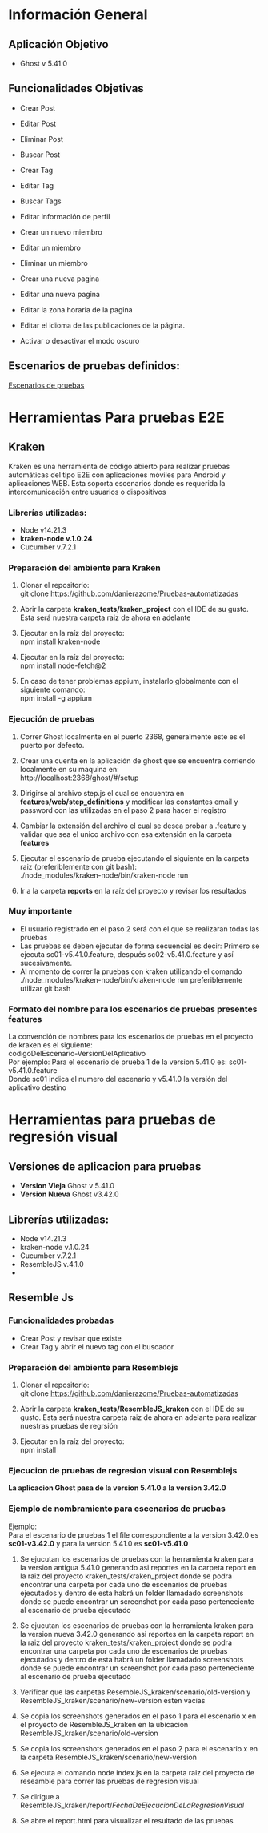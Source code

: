 
# Información General

## Aplicación Objetivo
- Ghost v 5.41.0 

## Funcionalidades Objetivas 

- Crear Post 

- Editar Post 

- Eliminar Post 

- Buscar Post

- Crear Tag 

- Editar Tag 

- Buscar Tags 

- Editar información de perfil

- Crear un nuevo miembro

- Editar un miembro

- Eliminar un miembro

- Crear una nueva pagina

- Editar una nueva pagina

- Editar la zona horaria de la pagina

- Editar el idioma de las publicaciones de la página.

- Activar o desactivar el modo oscuro

## Escenarios de pruebas definidos: 

[Escenarios de pruebas](https://github.com/danierazome/Pruebas-automatizadas/wiki/Escenario-de-pruebas)

# Herramientas Para pruebas E2E

## Kraken 

Kraken es una herramienta de código abierto para realizar pruebas automáticas del tipo E2E con aplicaciones móviles para Android y aplicaciones WEB. Esta soporta escenarios donde es requerida la intercomunicación entre usuarios o dispositivos 

### Librerías utilizadas: 
- Node v14.21.3 
- **kraken-node v.1.0.24** 
- Cucumber v.7.2.1

 
### Preparación del ambiente para Kraken 

 1. Clonar el repositorio: <br> git clone https://github.com/danierazome/Pruebas-automatizadas

2. Abrir la carpeta **kraken_tests/kraken_project** con el IDE de su gusto. Esta será nuestra carpeta raiz de ahora en adelante 

3. Ejecutar en la raíz del proyecto: <br> npm install kraken-node
4. Ejecutar en la raíz del proyecto: <br> npm install node-fetch@2
5. En caso de tener problemas appium, instalarlo globalmente con el siguiente comando: <br> npm install -g appium

### Ejecución de pruebas 

1. Correr Ghost localmente en el puerto 2368, generalmente este es el puerto por defecto.

2. Crear una cuenta en la aplicación de ghost que se encuentra corriendo localmente en su maquina en: <br> http://localhost:2368/ghost/#/setup

4. Dirigirse al archivo step.js el cual se encuentra en **features/web/step_definitions** y modificar las constantes email y password con las utilizadas en el paso 2 para hacer el registro 

5. Cambiar la extensión del archivo el cual se desea probar a .feature y validar que sea el unico archivo con esa extensión en la carpeta **features**  

6. Ejecutar el escenario de prueba ejecutando el siguiente en la carpeta raiz (preferiblemente con git bash): <br> ./node_modules/kraken-node/bin/kraken-node run

8. Ir a la carpeta **reports** en la raíz del proyecto y revisar los resultados 

### Muy importante
- El usuario registrado en el paso 2 será con el que se realizaran todas las pruebas
- Las pruebas se deben ejecutar de forma secuencial es decir: Primero se ejecuta sc01-v5.41.0.feature, después sc02-v5.41.0.feature y así sucesivamente.
- Al momento de correr la pruebas con kraken utilizando el comando ./node_modules/kraken-node/bin/kraken-node run preferiblemente utilizar git bash 

### Formato del nombre para los escenarios de pruebas presentes **features**
La convención de nombres para los escenarios de pruebas en el proyecto de kraken es el siguiente: <br>
codigoDelEscenario-VersionDelAplicativo <br>
Por ejemplo: Para el escenario de prueba 1 de la version 5.41.0 es: sc01-v5.41.0.feature <br>
Donde sc01 indica el numero del escenario y v5.41.0 la versión del aplicativo destino


# Herramientas para pruebas de regresión visual

## Versiones de aplicacion para pruebas
- **Version Vieja** Ghost v 5.41.0
- **Version Nueva** Ghost v3.42.0

## Librerías utilizadas: 
- Node v14.21.3 
- kraken-node v.1.0.24 
- Cucumber v.7.2.1 
- ResembleJS v.4.1.0
- 
## Resemble Js

### Funcionalidades probadas
* Crear Post y revisar que existe
* Crear Tag y abrir el nuevo tag con el buscador

### Preparación del ambiente para Resemblejs 
 1. Clonar el repositorio: <br> git clone https://github.com/danierazome/Pruebas-automatizadas

2. Abrir la carpeta **kraken_tests/ResembleJS_kraken** con el IDE de su gusto. Esta será nuestra carpeta raiz de ahora en adelante para realizar nuestras pruebas de regrsión

3. Ejecutar en la raíz del proyecto: <br> npm install

### Ejecucion de pruebas de regresion visual con Resemblejs

**La aplicacion Ghost pasa de la version 5.41.0 a la version 3.42.0**


### Ejemplo de nombramiento para escenarios de pruebas
Ejemplo: <br>Para el escenario de pruebas 1 el file correspondiente a la version 3.42.0 es **sc01-v3.42.0** y para la version 5.41.0 es **sc01-v5.41.0**

1. Se ejucutan los escenarios de pruebas con la herramienta kraken para la version antigua 5.41.0 generando asi reportes en la carpeta report en la raiz del proyecto kraken_tests/kraken_project donde se podra encontrar una carpeta por cada uno de escenarios de pruebas ejecutados y dentro de esta habrá un folder llamadado screenshots donde se puede encontrar un screenshot por cada paso perteneciente al escenario de prueba ejecutado

2. Se ejucutan los escenarios de pruebas con la herramienta kraken para la version nueva 3.42.0 generando asi reportes en la carpeta report en la raiz del proyecto kraken_tests/kraken_project donde se podra encontrar una carpeta por cada uno de escenarios de pruebas ejecutados y dentro de esta habrá un folder llamadado screenshots donde se puede encontrar un screenshot por cada paso perteneciente al escenario de prueba ejecutado

3. Verificar que las carpetas ResembleJS_kraken/scenario/old-version y ResembleJS_kraken/scenario/new-version esten vacias

4. Se copia los screenshots generados en el paso 1 para el escenario x en el proyecto de ResembleJS_kraken en la ubicación  ResembleJS_kraken/scenario/old-version

5. Se copia los screenshots generados en el paso 2 para el escenario x en la carpeta ResembleJS_kraken/scenario/new-version

6. Se ejecuta el comando node index.js en la carpeta raiz del proyecto de reseamble para correr las pruebas de regresion visual

7. Se dirigue a ResembleJS_kraken/report/*FechaDeEjecucionDeLaRegresionVisual*
8. Se abre el report.html para visualizar el resultado de las pruebas
                                                                           
 


